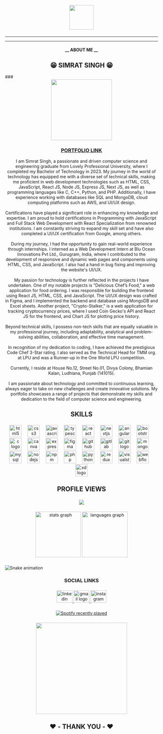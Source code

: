 
###

<div align="center">
  <img height="80" src="https://s11.gifyu.com/images/S44eS.gif"  />
</div>

###
<hr>
<hr>
<h4 align="center">__ ABOUT ME  __</h4>


<h2 align="center">😁 SIMRAT SINGH 😁</h2>
###  

<div align="center">
  <img height="200" src="https://s11.gifyu.com/images/S44Gi.gif"  />
</div>

###
<h3 align="center">
  <a href="https://simratsingh.netlify.app/" target="_blank">
    PORTFOLIO LINK
  </a>
</h3>
<p align="center">I am Simrat Singh, a passionate and driven computer science and engineering graduate from Lovely Professional University, where I completed my Bachelor of Technology in 2023. My journey in the world of technology has equipped me with a diverse set of technical skills, making me proficient in web development technologies such as HTML, CSS, JavaScript, React JS, Node JS, Express JS, Next JS, as well as programming languages like C, C++, Python, and PHP. Additionally, I have experience working with databases like SQL and MongoDB, cloud computing platforms such as AWS, and UI/UX design.<br><br>Certifications have played a significant role in enhancing my knowledge and expertise. I am proud to hold certifications in Programming with JavaScript and Full Stack Web Development with React Specialization from renowned institutions. I am constantly striving to expand my skill set and have also completed a UI/UX certification from Google, among others.<br><br>During my journey, I had the opportunity to gain real-world experience through internships. I interned as a Web Development Intern at Blu Ocean Innovations Pvt Ltd., Gurugram, India, where I contributed to the development of responsive and dynamic web pages and components using HTML, CSS, and JavaScript. I also had a hand in bug fixing and improving the website's UI/UX.<br><br>My passion for technology is further reflected in the projects I have undertaken. One of my notable projects is "Delicious Chef’s Food," a web application for food ordering. I was responsible for building the frontend using React JS, HTML, CSS, and JavaScript. The UI/UX design was crafted in Figma, and I implemented the backend and database using MongoDB and Excel sheets. Another project, "Crypto-Stalker," is a web application for tracking cryptocurrency prices, where I used Coin Gecko's API and React JS for the frontend, and Chart JS for plotting price history.<br><br>Beyond technical skills, I possess non-tech skills that are equally valuable in my professional journey, including adaptability, analytical and problem-solving abilities, collaboration, and effective time management.<br><br>In recognition of my dedication to coding, I have achieved the prestigious Code Chef 3-Star rating. I also served as the Technical Head for TMM org. at LPU and was a Runner-up in the One World LPU competition.<br><br>Currently, I reside at House No.12, Street No.01, Divya Colony, Bhamian Kalan, Ludhiana, Punjab (141015).<br><br>I am passionate about technology and committed to continuous learning, always eager to take on new challenges and create innovative solutions. My portfolio showcases a range of projects that demonstrate my skills and dedication to the field of computer science and engineering.</p>

###

<h2 align="center">SKILLS</h2>

###

<div align="center">
  <img src="https://cdn.jsdelivr.net/gh/devicons/devicon/icons/html5/html5-original.svg" height="40" alt="html5 logo"  />
  <img width="12" />
  <img src="https://cdn.jsdelivr.net/gh/devicons/devicon/icons/css3/css3-original.svg" height="40" alt="css3 logo"  />
  <img width="12" />
  <img src="https://cdn.jsdelivr.net/gh/devicons/devicon/icons/javascript/javascript-original.svg" height="40" alt="javascript logo"  />
  <img width="12" />
  <img src="https://cdn.jsdelivr.net/gh/devicons/devicon/icons/typescript/typescript-original.svg" height="40" alt="typescript logo"  />
  <img width="12" />
  <img src="https://cdn.jsdelivr.net/gh/devicons/devicon/icons/react/react-original.svg" height="40" alt="react logo"  />
  <img width="12" />
  <img src="https://cdn.jsdelivr.net/gh/devicons/devicon/icons/nextjs/nextjs-original.svg" height="40" alt="nextjs logo"  />
  <img width="12" />
  <img src="https://cdn.jsdelivr.net/gh/devicons/devicon/icons/angularjs/angularjs-original.svg" height="40" alt="angularjs logo"  />
  <img width="12" />
  <img src="https://cdn.jsdelivr.net/gh/devicons/devicon/icons/bootstrap/bootstrap-original.svg" height="40" alt="bootstrap logo"  />
  <img width="12" />
  <img src="https://cdn.jsdelivr.net/gh/devicons/devicon/icons/c/c-original.svg" height="40" alt="c logo"  />
  <img width="12" />
  <img src="https://cdn.jsdelivr.net/gh/devicons/devicon/icons/canva/canva-original.svg" height="40" alt="canva logo"  />
  <img width="12" />
  <img src="https://cdn.jsdelivr.net/gh/devicons/devicon/icons/express/express-original.svg" height="40" alt="express logo"  />
  <img width="12" />
  <img src="https://cdn.jsdelivr.net/gh/devicons/devicon/icons/figma/figma-original.svg" height="40" alt="figma logo"  />
  <img width="12" />
  <img src="https://cdn.jsdelivr.net/gh/devicons/devicon/icons/github/github-original.svg" height="40" alt="github logo"  />
  <img width="12" />
  <img src="https://cdn.jsdelivr.net/gh/devicons/devicon/icons/gitlab/gitlab-original.svg" height="40" alt="gitlab logo"  />
  <img width="12" />
  <img src="https://cdn.jsdelivr.net/gh/devicons/devicon/icons/git/git-original.svg" height="40" alt="git logo"  />
  <img width="12" />
  <img src="https://cdn.jsdelivr.net/gh/devicons/devicon/icons/mongodb/mongodb-original.svg" height="40" alt="mongodb logo"  />
  <img width="12" />
  <img src="https://cdn.jsdelivr.net/gh/devicons/devicon/icons/mysql/mysql-original.svg" height="40" alt="mysql logo"  />
  <img width="12" />
  <img src="https://cdn.jsdelivr.net/gh/devicons/devicon/icons/nodejs/nodejs-original.svg" height="40" alt="nodejs logo"  />
  <img width="12" />
  <img src="https://cdn.jsdelivr.net/gh/devicons/devicon/icons/npm/npm-original-wordmark.svg" height="40" alt="npm logo"  />
  <img width="12" />
  <img src="https://cdn.jsdelivr.net/gh/devicons/devicon/icons/php/php-original.svg" height="40" alt="php logo"  />
  <img width="12" />
  <img src="https://cdn.jsdelivr.net/gh/devicons/devicon/icons/python/python-original.svg" height="40" alt="python logo"  />
  <img width="12" />
  <img src="https://cdn.jsdelivr.net/gh/devicons/devicon/icons/redux/redux-original.svg" height="40" alt="redux logo"  />
  <img width="12" />
  <img src="https://cdn.jsdelivr.net/gh/devicons/devicon/icons/visualstudio/visualstudio-plain.svg" height="40" alt="visualstudio logo"  />
  <img width="12" />
  <img src="https://cdn.jsdelivr.net/gh/devicons/devicon/icons/webflow/webflow-original.svg" height="40" alt="webflow logo"  />
  <img width="12" />
  <img src="https://cdn.jsdelivr.net/gh/devicons/devicon/icons/xd/xd-plain.svg" height="40" alt="xd logo"  />
</div>

###

<h2 align="center">PROFILE VIEWS</h2>

###

<div align="center">
  <img src="https://profile-counter.glitch.me/SIMRAT007/count.svg?"  />
</div>

###

<div align="center">
  <img src="https://github-readme-stats.vercel.app/api?username=SIMRAT007&hide_title=false&hide_rank=false&show_icons=true&include_all_commits=true&count_private=true&disable_animations=false&theme=dracula&locale=en&hide_border=false&order=1" height="150" alt="stats graph"  />
  <img src="https://github-readme-stats.vercel.app/api/top-langs?username=SIMRAT007&locale=en&hide_title=false&layout=compact&card_width=320&langs_count=5&theme=dracula&hide_border=false&order=2" height="150" alt="languages graph"  />
</div>

###

<img src="https://raw.githubusercontent.com/SIMRAT007/SIMRAT007/output/snake.svg" alt="Snake animation" />

###

<h3 align="center">SOCIAL LINKS</h3>

###

<div align="center">
  <a href="https://www.linkedin.com/in/simratsingh007/" target="_blank">
    <img src="https://raw.githubusercontent.com/maurodesouza/profile-readme-generator/master/src/assets/icons/social/linkedin/default.svg" width="52" height="40" alt="linkedin logo"  />
  </a>
  <a href="simratsinghmehra01@gmail.com" target="_blank">
    <img src="https://raw.githubusercontent.com/maurodesouza/profile-readme-generator/master/src/assets/icons/social/gmail/default.svg" width="52" height="40" alt="gmail logo"  />
  </a>
  <a href="https://www.instagram.com/simrat_singh_mehra/" target="_blank">
    <img src="https://raw.githubusercontent.com/maurodesouza/profile-readme-generator/master/src/assets/icons/social/instagram/default.svg" width="52" height="40" alt="instagram logo"  />
  </a>
</div>

###

<div align="center">
  <a href="https://open.spotify.com/user/![Alt text](https://spotify-recently-played-readme.vercel.app/api?user=313mhr4bs2twi3xwi2mnk6fuvdvm)">
    <img src="https://spotify-recently-played-readme.vercel.app/api?count=5&unique=false" alt="Spotify recently played"  />
  </a>
</div>

###

<div align="center">
  <img height="300" src="https://s11.gifyu.com/images/S44Gg.gif"  />
</div>

###

<h2 align="center">❤️ - THANK YOU - ❤️</h2>

###
